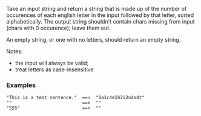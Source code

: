 Take an input string and return a string that is made up of the number of occurences of each english letter in the input 
followed by that letter, sorted alphabetically. The output string shouldn't contain chars missing from input 
(chars with 0 occurence); leave them out.

An empty string, or one with no letters, should return an empty string.

Notes:

* the input will always be valid;
* treat letters as case-insensitive

### Examples

```
"This is a test sentence."  ==>  "1a1c4e1h2i2n4s4t"
""                          ==>  ""
"555"                       ==>  ""
```